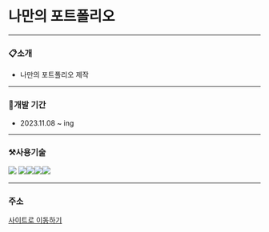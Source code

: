 # 나만의 포트폴리오

---

### 📋소개

- 나만의 포트폴리오 제작

---

### 📅개발 기간

- 2023.11.08 ~ ing

---

### ⚒사용기술

<img src="https://img.shields.io/badge/javascript-F7DF1E?style=for-the-badge&logo=javascript&logoColor=black"> <img src="https://img.shields.io/badge/react-61DAFB?style=for-the-badge&logo=react&logoColor=black"><img src="https://img.shields.io/badge/typescript-3178C6?style=for-the-badge&logo=typescript&logoColor=black"><img src="https://img.shields.io/badge/styledcomponents-DB7093?style=for-the-badge&logo=styledcomponents&logoColor=black"><img src="https://img.shields.io/badge/redux-764ABC?style=for-the-badge&logo=redux&logoColor=black">

---

### 주소

<div>
    <a href='https://kim-museong.github.io/My-profile/'>사이트로 이동하기</a>
</div>
